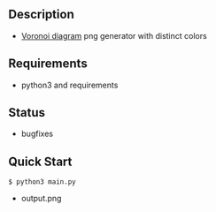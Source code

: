 ## Description
- [Voronoi diagram](https://en.wikipedia.org/wiki/Voronoi_diagram) png generator with distinct colors

## Requirements
- python3 and requirements

## Status
- bugfixes

## Quick Start
```console
$ python3 main.py
```
- output.png
